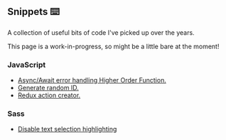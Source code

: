 ## Snippets ⌨️

A collection of useful bits of code I've picked up over the years.

This page is a work-in-progress, so might be a little bare at the moment!

### JavaScript

- [Async/Await error handling Higher Order Function.](snippets/async-await-error-handler)
- [Generate random ID.](snippets/generate-random-id)
- [Redux action creator.](snippets/redux-action-creator)

### Sass

- [Disable text selection highlighting](snippets/sass-no-select)
